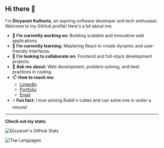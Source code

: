 ## Hi there 👋

I'm **Divyansh Kathuria**, an aspiring software developer and tech enthusiast. Welcome to my GitHub profile! Here's a bit about me:

- 🔭 **I’m currently working on:** Building scalable and innovative web applications.  
- 🌱 **I’m currently learning:** Mastering React to create dynamic and user-friendly interfaces.  
- 👯 **I’m looking to collaborate on:** Frontend and full-stack development projects.  
- 💬 **Ask me about:** Web development, problem-solving, and best practices in coding.  
- 📫 **How to reach me:**  
  - [LinkedIn](https://www.linkedin.com/in/divyansh-kathuria-368063276/)  
  - [Portfolio](https://divyanshkathuria.netlify.app)  
  - [Email](mailto:divyanshkathuria18@gmail.com)  
- ⚡ **Fun fact:** I love solving Rubik's cubes and can solve one in under a minute!

---

**Check out my stats:**

![Divyansh's GitHub Stats](https://github-readme-stats.vercel.app/api?username=DIVYANSHKATHURIA&show_icons=true&theme=radical)

![Top Languages](https://github-readme-stats.vercel.app/api/top-langs/?username=DIVYANSHKATHURIA&theme=tokyonight&layout=compact)

